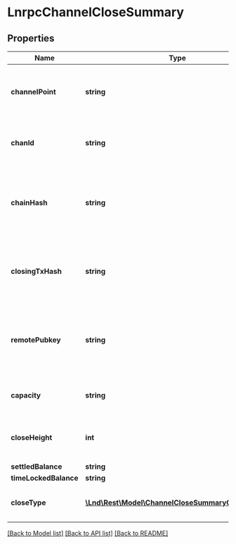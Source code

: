 # LnrpcChannelCloseSummary

## Properties
Name | Type | Description | Notes
------------ | ------------- | ------------- | -------------
**channelPoint** | **string** | / The outpoint (txid:index) of the funding transaction. | [optional] 
**chanId** | **string** | /  The unique channel ID for the channel. | [optional] 
**chainHash** | **string** | / The hash of the genesis block that this channel resides within. | [optional] 
**closingTxHash** | **string** | / The txid of the transaction which ultimately closed this channel. | [optional] 
**remotePubkey** | **string** | / Public key of the remote peer that we formerly had a channel with. | [optional] 
**capacity** | **string** | / Total capacity of the channel. | [optional] 
**closeHeight** | **int** | / Height at which the funding transaction was spent. | [optional] 
**settledBalance** | **string** |  | [optional] 
**timeLockedBalance** | **string** |  | [optional] 
**closeType** | [**\Lnd\Rest\Model\ChannelCloseSummaryClosureType**](ChannelCloseSummaryClosureType.md) | / Details on how the channel was closed. | [optional] 

[[Back to Model list]](../README.md#documentation-for-models) [[Back to API list]](../README.md#documentation-for-api-endpoints) [[Back to README]](../README.md)


